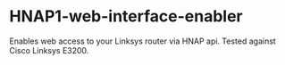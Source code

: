 HNAP1-web-interface-enabler
===========================

Enables web access to your Linksys router via HNAP api. Tested against Cisco Linksys E3200.
